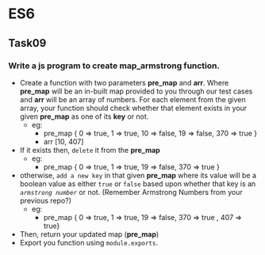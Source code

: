 # ES6
## Task09
### Write a js program to create map_armstrong function.

* Create a function with two parameters **pre_map** and **arr**. Where **pre_map** 
will be an in-built map provided to you through our test cases and **arr** will be an array of numbers. 
For each element from the given array, your function should check whether 
that element exists in your given **pre_map** as one of its **key** or not.
  * eg: 
    * pre_map { 0 => true, 1 => true, 10 => false, 19 => false, 370 => true }
    * arr [10, 407]
* If it exists then, `delete` it from the **pre_map**
  * eg:
    * pre_map { 0 => true, 1 => true, 19 => false, 370 => true }
* otherwise, `add a new key` in that given **pre_map** where its value will be a boolean value as either `true` or `false` based upon whether that key is an *`armstrong number`* or not. (Remember Armstrong Numbers from your previous repo?)
  * eg:
    * pre_map { 0 => true, 1 => true, 19 => false, 370 => true , 407 => true}
* Then, return your updated map (**pre_map**)
* Export you function using `module.exports`.

